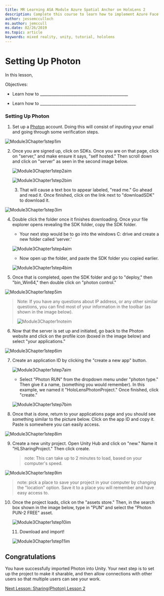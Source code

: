 ```yaml
---
title: MR Learning ASA Module Azure Spatial Anchor on HoloLens 2
description: Complete this course to learn how to implement Azure Face Recognition within a mixed reality application.
author: jessemcculloch
ms.author: jemccull
ms.date: 02/26/2019
ms.topic: article
keywords: mixed reality, unity, tutorial, hololens
---
```


# Setting Up Photon

In this lesson, 

Objectives:

* Learn how to _____________________________________________

* Learn how to _________________________________________________

  

### Setting Up Photon

1. Set up a [Photon](https://dashboard.photonengine.com/en-US/Account/SignUp) account. Doing this will consist of inputing your email and going through some verification steps.
   

![Module3Chapter1step1im](images/module3chapter1step1im.PNG)

2. Once you are signed up, click on SDKs. Once you are on that page, click on "server," and make ensure it says, "self hosted." Then scroll down and click on "server" as seen in the second image below.

   

   ![Module3Chapter1step2aim](images/module3chapter1step2aim.PNG)

   ![Module3Chapter1step2bim](images/module3chapter1step2bim.PNG)
   
   3. That will cause a text box to appear labeled, "read me." Go ahead and read it. Once finished, click on the link next to "downloadSDK" to download it.


![Module3Chapter1step3im](images/module3chapter1step3im.PNG)

4. Double click the folder once it finishes downloading.  Once your file explorer opens revealing the SDK folder, copy the SDK folder.
   
   - Your next step would be to go into the windows C: drive and create a new folder called 'server.'
   
   ![Module3Chapter1step4aim](images/module3chapter1step4aim.PNG)
   
   - Now open up the folder, and paste the SDK folder you copied earlier.
   
   ![Module3Chapter1step4bim](images/module3chapter1step4bim.PNG)
   
5. Once that is completed, open the SDK folder and go to "deploy," then "bin_Win64," then double click on "photon control."


![Module3Chapter1step5im](images/module3chapter1step5im.PNG)

> Note: If you have any questions about IP address, or any other similar questions, you can find most of your information in the toolbar (as shown in the image below).
>
> ![Module3Chapter1noteim](images/module3chapter1noteim.PNG)

6. Now that the server is set up and initiated, go back to the Photon website and click on the profile icon (boxed in the image below) and select "your applications."
   

![Module3Chapter1step6im](images/module3chapter1step6im.PNG)

7. Create an application ID by clicking the "create a new app" button.

   ![Module3Chapter1step7aim](images/module3chapter1step7aim.PNG)

   - Select "Photon RUN" from the dropdown menu under "photon type." Then give it a name, (something you would remember). In this example, we named it "HoloLensPhotonProject." Once finished, click "create."

   ![Module3Chapter1step7bim](images/module3chapter1step7bim.PNG)

8. Once that is done, return to your applications page and you should see something similar to the picture below. Click on the app ID and copy it. Paste is somewhere you can easily access.  
   

![Module3Chapter1step8im](images/module3chapter1step8im.PNG)

9. Create a new unity project. Open Unity Hub and click on "new." Name it "HLSharingProject." Then click create. 

   > note: This can take up to 2 minutes to load, based on your computer's speed.

![Module3Chapter1step9im](images/module3chapter1step9im.PNG)

> note: pick a place to save your project in your computer by changing the "location" option. Save it to a place you will remember and have easy access to.

10. Once the project loads, click on the "assets store." Then, in the search box shown in the image below, type in "PUN" and select the "Photon PUN-2 FREE" asset. 

    ![Module3Chapter1step10im](images/module3chapter1step10im.PNG)
    
    11. Download and import!
    
    ![Module3Chapter1step11im](images/module3chapter1step11im.PNG)

## Congratulations

You have successfully imported Photon into Unity. Your next step is to set up the project to make it sharable, and then allow connections with other users so that multiple users can see your work. 

[Next Lesson: Sharing(Photon) Lesson 2](mrlearning-sharing(photon)-ch2.md)

